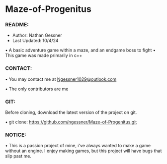 # **Maze-of-Progenitus**

### README:
- Author: Nathan Gessner
- Last Updated: 10/4/24

• A basic adventure game within a maze, and an endgame boss to fight
• This game was made primarily in c++


### CONTACT:

• You may contact me at Ngessner1029@outlook.com 

• The only contributors are me


### GIT: 

Before cloning, download the latest version of the project on git. 

• git clone: https://github.com/ngessner/Maze-of-Progenitus.git


### NOTICE: 

• This is a passion project of mine, i've always wanted to make a game without an engine. I enjoy making games, but this project will have bugs that slip past me.
